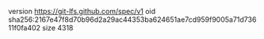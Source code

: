 version https://git-lfs.github.com/spec/v1
oid sha256:2167e47f8d70b96d2a29ac44353ba624651ae7cd959f9005a71d73611f0fa402
size 4318
